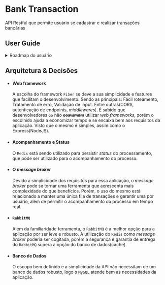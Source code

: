 # Bank Transaction
API Restful que permite usuário se cadastrar e realizar transações bancárias

## User Guide
<details>
    <summary>Roadmap do usuário</summary>

    - Usuário pode se cadastrar
    - Usuário pode efetuar login
    - Usuário logado pode efetuar transação
</details>

## Arquitetura & Decisões

- #### Web framework
    A escolha do framework `Fiber` se deve a sua simplicidade e features que facilitam o desenvolvimento.
    Sendo as principais: Fácil roteamento, Tratamento de erro, Validação de input. Entre outras(CORS, autenticação de endpoints, *middlewares*). É sabido que desenvolvedores `Go` não ~~costumam~~ utilizar *web frameworks*, porém o escolhido ajuda a economizar tempo e se encaixa bem aos requisitos da aplicação. Visto que o mesmo é simples, assim como o Express(NodeJS).

- #### Acompanhamento e Status
    O `Redis` está sendo utilizado para persistir *status* do processamento, que pode ser utilizado para o acompanhamento do processo.

- #### O *message broker*
    Devido a simplicidade dos requisitos para essa aplicação, o *message broker* pode se tornar uma ferramenta que acrescenta mais complexidade do que benefícios. Porém, o uso do mesmo está relacionado a manter uma única fila de transações e garantir uma por usuário, além de permitir o acompanhamento do processo em tempo real.

- #### `RabbitMQ`
    Além da familiaridade ferramenta, o `RabbitMQ` é a melhor opção para a aplicação por ser leve e robusto. A utilização do `Redis` como *message broker* poderia ser cogitada, porém a segurança e garantia de entrega do `RabbitMQ` supera a opção do banco de dados(cache).

- #### Banco de Dados
    O escopo bem definido e a simplicidade da API não necessitam de um banco de dados robusto, logo o `MySQL` atende bem as necessidades da aplicação.